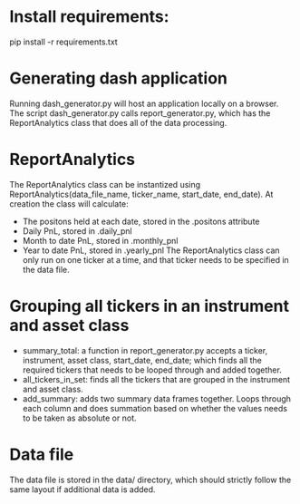 # Install requirements: 
pip install -r requirements.txt
# Generating dash application
Running dash_generator.py will host an application locally on a browser. The script dash_generator.py calls report_generator.py, which has the ReportAnalytics class that does all of the data processing.
# ReportAnalytics
The ReportAnalytics class can be instantized using ReportAnalytics(data_file_name, ticker_name, start_date, end_date). At creation the class will calculate:
  - The positons held at each date, stored in the .positons attribute
  - Daily PnL, stored in .daily_pnl
  - Month to date PnL, stored in .monthly_pnl
  - Year to date PnL, stored in .yearly_pnl
 The ReportAnalytics class can only run on one ticker at a time, and that ticker needs to be specified in the data file.
 # Grouping all tickers in an instrument and asset class
  - summary_total: a function in report_generator.py accepts a ticker, instrument, asset class, start_date, end_date; which finds   all the required tickers that needs to be looped through and added together. 
  - all_tickers_in_set: finds all the tickers that are grouped in the instrument and asset class.
  - add_summary: adds two summary data frames together. Loops through each column and does summation based on whether the values needs to be taken as absolute or not.
# Data file
The data file is stored in the data/ directory, which should strictly follow the same layout if additional data is added.
